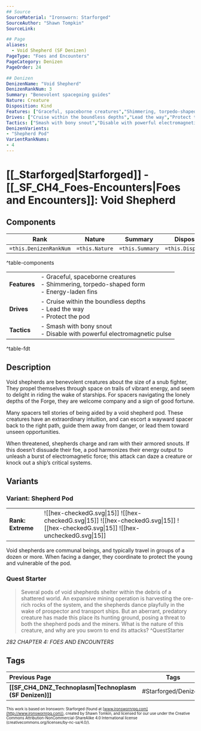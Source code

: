 ```yaml
---
## Source
SourceMaterial: "Ironsworn: Starforged"
SourceAuthor: "Shawn Tompkin"
SourceLink: 

## Page
aliases:
  - Void Shepherd (SF Denizen)
PageType: "Foes and Encounters"
PageCategory: Denizen
PageOrder: 24

## Denizen
DenizenName: "Void Shepherd"
DenizenRankNum: 3
Summary: "Benevolent spacegoing guides"
Nature: Creature
Disposition: Kind
Features: ["Graceful, spaceborne creatures","Shimmering, torpedo-shaped form","Energy-laden fins"]
Drives: ["Cruise within the boundless depths","Lead the way","Protect the pod"]
Tactics: ["Smash with bony snout","Disable with powerful electromagnetic pulse"]
DenizenVarients:
- "Shepherd Pod"
VarientRankNums:
- 4
---
```

# [[_Starforged|Starforged]] - [[_SF_CH4_Foes-Encounters|Foes and Encounters]]: Void Shepherd
## Components
| **Rank** | Nature | Summary | Disposition |
| :---: | --- | --- | --- |
| `=this.DenizenRankNum` | `=this.Nature` | `=this.Summary` | `=this.Disposition`  |
^table-components

|  |  |
| --- | --- |
| **Features** | - Graceful, spaceborne creatures<br>- Shimmering, torpedo-shaped form<br>- Energy-laden fins |
| **Drives** | - Cruise within the boundless depths<br>- Lead the way<br>- Protect the pod |
| **Tactics** | - Smash with bony snout<br>- Disable with powerful electromagnetic pulse |
^table-fdt

## Description
Void shepherds are benevolent creatures about the size of a snub fighter, They propel themselves through space on trails of vibrant energy, and seem to delight in riding the wake of starships. For spacers navigating the lonely depths of the Forge, they are welcome company and a sign of good fortune.

Many spacers tell stories of being aided by a void shepherd pod. These creatures have an extraordinary intuition, and can escort a wayward spacer back to the right path, guide them away from danger, or lead them toward unseen opportunities.

When threatened, shepherds charge and ram with their armored snouts. If this doesn’t dissuade their foe, a pod harmonizes their energy output to unleash a burst of electromagnetic force; this attack can daze a creature or knock out a ship’s critical systems.

## Variants
### Variant: Shepherd Pod
| | |
| --- | --- |
| **Rank: Extreme** | ![[hex-checkedG.svg\|15]] ![[hex-checkedG.svg\|15]] ![[hex-checkedG.svg\|15]] ![[hex-checkedG.svg\|15]] ![[hex-uncheckedG.svg\|15]] |

Void shepherds are communal beings, and typically travel in groups of a dozen or more. When facing a danger, they coordinate to protect the young and vulnerable of the pod.

### Quest Starter
> Several pods of void shepherds shelter within the debris of a shattered world. An expansive mining operation is harvesting the ore-rich rocks of the system, and the shepherds dance playfully in the wake of prospector and transport ships. But an aberrant, predatory creature has made this place its hunting ground, posing a threat to both the shepherd pods and the miners. What is the nature of this creature, and why are you sworn to end its attacks? ^QuestStarter

*282 CHAPTER 4: FOES AND ENCOUNTERS*

## Tags
| Previous Page | Tags | Next Page |
|:--- |:---:| ---:|
| **[[SF_CH4_DNZ_Technoplasm\|Technoplasm  (SF Denizen)]]** | #Starforged/Denizens | **[[SF_CH4_DNZ_Warden\|Warden (SF Denizen)]]** |

<font size=-2>This work is based on Ironsworn: Starforged (found at [www.ironswornrpg.com](http://www.ironswornrpg.com)), created by Shawn Tomkin, and licensed for our use under the Creative Commons Attribution-NonCommercial-ShareAlike 4.0 International license  (creativecommons.org/licenses/by-nc-sa/4.0/).</font>